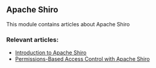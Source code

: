 ## Apache Shiro

This module contains articles about Apache Shiro

### Relevant articles:

- [Introduction to Apache Shiro](https://www.baeldung.com/apache-shiro)
- [Permissions-Based Access Control with Apache Shiro](https://www.baeldung.com/apache-shiro-access-control)

